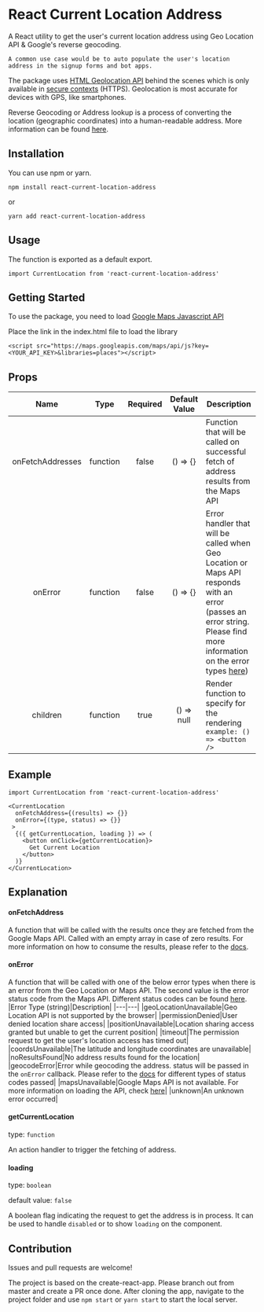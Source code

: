 # React Current Location Address
A React utility to get the user's current location address using Geo Location API & Google's reverse geocoding.

```
A common use case would be to auto populate the user's location address in the signup forms and bot apps.
```
The package uses [HTML Geolocation API](https://developer.mozilla.org/en-US/docs/Web/API/Geolocation_API) behind the scenes which is only available in [secure contexts](https://developer.mozilla.org/en-US/docs/Web/Security/Secure_Contexts) (HTTPS). Geolocation is most accurate for devices with GPS, like smartphones.

Reverse Geocoding or Address lookup is a process of converting the location (geographic coordinates) into a human-readable address. More information can be found [here](https://en.wikipedia.org/wiki/Reverse_geocoding).

## Installation
You can use npm or yarn.

```
npm install react-current-location-address
```
or
```
yarn add react-current-location-address
```

## Usage
The function is exported as a default export.
```
import CurrentLocation from 'react-current-location-address'
```
## Getting Started
To use the package, you need to load [Google Maps Javascript API](https://developers.google.com/maps/documentation/javascript/overview)

Place the link in the index.html file to load the library
```
<script src="https://maps.googleapis.com/maps/api/js?key=<YOUR_API_KEY>&libraries=places"></script>
```
## Props
|Name|Type|Required|Default Value|Description|
|:---:|:---:|:---:|:---:|---|
|onFetchAddresses|function|false|() => {}|Function that will be called on successful fetch of address results from the Maps API|
|onError|function|false|() => {}|Error handler that will be called when Geo Location or Maps API responds with an error (passes an error string. Please find more information on the error types [here](https://github.com/PrasanthIVS/react-current-location-address/blob/master/README.md#onerror))|
|children|function|true|() => null|Render function to specify for the rendering `example: () => <button />`|

## Example
```
import CurrentLocation from 'react-current-location-address'

<CurrentLocation
  onFetchAddress={(results) => {}}
  onError={(type, status) => {}}
 >
  {({ getCurrentLocation, loading }) => (
    <button onClick={getCurrentLocation}>
      Get Current Location
    </button>
  )}
</CurrentLocation>
```
## Explanation
#### onFetchAddress
A function that will be called with the results once they are fetched from the Google Maps API.
Called with an empty array in case of zero results.
For more information on how to consume the results, please refer to the [docs](https://developers.google.com/maps/documentation/geocoding/overview#results).
#### onError
A function that will be called with one of the below error types when there is an error from the Geo Location or Maps API.
The second value is the error status code from the Maps API. Different status codes can be found [here](https://developers.google.com/maps/documentation/geocoding/overview#StatusCodes).
|Error Type (string)|Description|
|---|---|
|geoLocationUnavailable|Geo Location API is not supported by the browser|
|permissionDenied|User denied location share access|
|positionUnavailable|Location sharing access granted but unable to get the current position|
|timeout|The permission request to get the user's location access has timed out|
|coordsUnavailable|The latitude and longitude coordinates are unavailable|
|noResultsFound|No address results found for the location|
|geocodeError|Error while geocoding the address. status will be passed in the `onError` callback. Please refer to the [docs](https://developers.google.com/maps/documentation/geocoding/overview#StatusCodes) for different types of status codes passed|
|mapsUnavailable|Google Maps API is not available. For more information on loading the API, check [here](https://developers.google.com/maps/documentation/javascript/overview#Loading_the_Maps_API)|
|unknown|An unknown error occurred|
#### getCurrentLocation
type: `function`

An action handler to trigger the fetching of address.
#### loading 
type: `boolean`

default value: `false`

A boolean flag indicating the request to get the address is in process.
It can be used to handle `disabled` or to show `loading` on the component.

## Contribution
Issues and pull requests are welcome!

The project is based on the create-react-app. Please branch out from master and create a PR once done.
After cloning the app, navigate to the project folder and use `npm start` or `yarn start` to start the local server.
